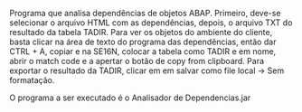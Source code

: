 Programa que analisa dependências de objetos ABAP. Primeiro, deve-se selecionar o arquivo HTML com as dependências, depois, o arquivo TXT do resultado da tabela TADIR. Para ver os objetos do ambiente do cliente, basta clicar na área de texto do programa das dependências, então dar CTRL + A, copiar e na SE16N, colocar a tabela como TADIR e em nome, abrir o match code e a apertar o botão de copy from clipboard. Para exportar o resultado da TADIR, clicar em em salvar como file local -> Sem formatação.

O programa a ser executado é o Analisador de Dependencias.jar

